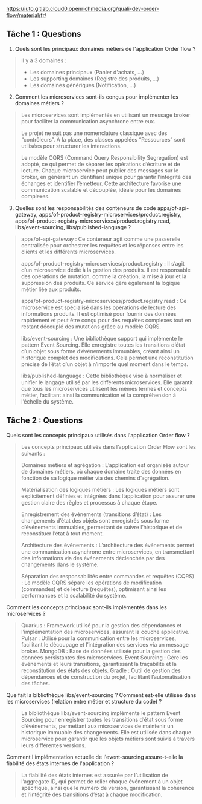 https://iuto.gitlab.cloud0.openrichmedia.org/quali-dev-order-flow/material/fr/

## Tâche 1 : Questions

1. Quels sont les principaux domaines métiers de l'application Order flow ?

> Il y a 3 domaines :
> * Les domaines principaux (Panier d'achats, ...)
> * Les supporting domaines (Registre des produits, ...)
> * Les domaines génériques (Notification, ...)

2. Comment les microservices sont-ils conçus pour implémenter les domaines métiers ?

> Les microservices sont implémentés en utilisant un message broker pour faciliter la communication asynchrone entre eux. 
>
> Le projet ne suit pas une nomenclature classique avec des “contrôleurs”. À la place, des classes appelées “Ressources” sont utilisées pour structurer les interactions.
>
> Le modèle CQRS (Command Query Responsibility Segregation) est adopté, ce qui permet de séparer les opérations d’écriture et de lecture. Chaque microservice peut publier des messages sur le broker, en générant un identifiant unique pour garantir l’intégrité des échanges et identifier l’émetteur. Cette architecture favorise une communication scalable et découplée, idéale pour les domaines complexes.


3. Quelles sont les responsabilités des conteneurs de code apps/of-api-gateway, apps/of-product-registry-microservices/product.registry, apps/of-product-registry-microservices/product.registry.read, libs/event-sourcing, libs/published-language ?

> apps/of-api-gateway : Ce conteneur agit comme une passerelle centralisée pour orchestrer les requêtes et les réponses entre les clients et les différents microservices.
>
> apps/of-product-registry-microservices/product.registry : Il s’agit d’un microservice dédié à la gestion des produits. Il est responsable des opérations de mutation, comme la création, la mise à jour et la suppression des produits. Ce service gère également la logique métier liée aux produits.
>
> apps/of-product-registry-microservices/product.registry.read : Ce microservice est spécialisé dans les opérations de lecture des informations produits. Il est optimisé pour fournir des données rapidement et peut être conçu pour des requêtes complexes tout en restant découplé des mutations grâce au modèle CQRS.
>
> libs/event-sourcing : Une bibliothèque support qui implémente le pattern Event Sourcing. Elle enregistre toutes les transitions d’état d’un objet sous forme d’événements immuables, créant ainsi un historique complet des modifications. Cela permet une reconstitution précise de l’état d’un objet à n’importe quel moment dans le temps.
>
> libs/published-language : Cette bibliothèque vise à normaliser et unifier le langage utilisé par les différents microservices. Elle garantit que tous les microservices utilisent les mêmes termes et concepts métier, facilitant ainsi la communication et la compréhension à l’échelle du système.


## Tâche 2 : Questions

Quels sont les concepts principaux utilisés dans l'application Order flow ?

> Les concepts principaux utilisés dans l’application Order Flow sont les suivants :
>
> Domaines métiers et agrégation :
> L’application est organisée autour de domaines métiers, où chaque domaine traite des données en fonction de sa logique métier via des chemins d’agrégation.
>
> Matérialisation des logiques métiers :
> Les logiques métiers sont explicitement définies et intégrées dans l’application pour assurer une gestion claire des règles et processus à chaque étape.
>
> Enregistrement des événements (transitions d’état) :
>Les changements d’état des objets sont enregistrés sous forme d’événements immuables, permettant de suivre l’historique et de reconstituer l’état à tout moment.
>
> Architecture des événements :
>L’architecture des événements permet une communication asynchrone entre microservices, en transmettant des informations via des événements déclenchés par des changements dans le système.
>
>Séparation des responsabilités entre commandes et requêtes (CQRS) :
>Le modèle CQRS sépare les opérations de modification (commandes) et de lecture (requêtes), optimisant ainsi les performances et la scalabilité du système.

Comment les concepts principaux sont-ils implémentés dans les microservices ?

> Quarkus : Framework utilisé pour la gestion des dépendances et l’implémentation des microservices, assurant la couche applicative.
> Pulsar : Utilisé pour la communication entre les microservices, facilitant le découpage et l’intégration des services via un message broker.
> MongoDB : Base de données utilisée pour la gestion des données persistantes des microservices.
> Event Sourcing : Gère les événements et leurs transitions, garantissant la traçabilité et la reconstitution des états des objets.
> Gradle : Outil de gestion des dépendances et de construction du projet, facilitant l’automatisation des tâches.


Que fait la bibliothèque libs/event-sourcing ? Comment est-elle utilisée dans les microservices (relation entre métier et structure du code) ?

> La bibliothèque libs/event-sourcing implémente le pattern Event Sourcing pour enregistrer toutes les transitions d’état sous forme d’événements, permettant aux microservices de maintenir un historique immuable des changements. Elle est utilisée dans chaque microservice pour garantir que les objets métiers sont suivis à travers leurs différentes versions.

Comment l'implémentation actuelle de l'event-sourcing assure-t-elle la fiabilité des états internes de l'application ?

> La fiabilité des états internes est assurée par l’utilisation de l’aggregate ID, qui permet de relier chaque événement à un objet spécifique, ainsi que le numéro de version, garantissant la cohérence et l’intégrité des transitions d’état à chaque modification.